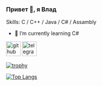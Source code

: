 ### Привет 👋, я Влад

Skills: C / C++ / Java / C# / Assambly

- 🌱 I’m currently learning C# 


[<img src='https://cdn.jsdelivr.net/npm/simple-icons@3.0.1/icons/github.svg' alt='github' height='40'>](https://github.com/vrivka)  [<img src='https://cdn.jsdelivr.net/npm/simple-icons@3.0.1/icons/telegram.svg' alt='telegram' height='40'>](https://t.me/kolesov_v_s)  

[![trophy](https://github-profile-trophy.vercel.app/?username=vrivka)](https://github.com/ryo-ma/github-profile-trophy)

[![Top Langs](https://github-readme-stats.vercel.app/api/top-langs/?username=vrivka)](https://github.com/anuraghazra/github-readme-stats)

